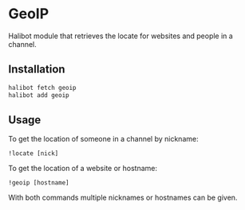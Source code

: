 # GeoIP
Halibot module that retrieves the locate for websites and people in a channel.

## Installation

```sh
halibot fetch geoip
halibot add geoip
```

## Usage

To get the location of someone in a channel by nickname:

```
!locate [nick]
```

To get the location of a website or hostname:

```
!geoip [hostname]
```

With both commands multiple nicknames or hostnames can be given.
